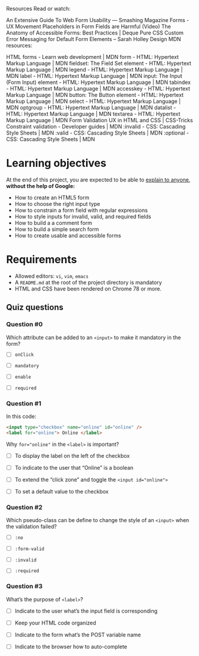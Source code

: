 Resources
Read or watch:

An Extensive Guide To Web Form Usability — Smashing Magazine
Forms - UX Movement
Placeholders in Form Fields are Harmful (Video)
The Anatomy of Accessible Forms: Best Practices | Deque
Pure CSS Custom Error Messaging for Default Form Elements – Sarah Holley Design
MDN resources:

HTML forms - Learn web development | MDN
form - HTML: Hypertext Markup Language | MDN
fieldset: The Field Set element - HTML: Hypertext Markup Language | MDN
legend - HTML: Hypertext Markup Language | MDN
label - HTML: Hypertext Markup Language | MDN
input: The Input (Form Input) element - HTML: Hypertext Markup Language | MDN
tabindex - HTML: Hypertext Markup Language | MDN
accesskey - HTML: Hypertext Markup Language | MDN
button: The Button element - HTML: Hypertext Markup Language | MDN
select - HTML: Hypertext Markup Language | MDN
optgroup - HTML: Hypertext Markup Language | MDN
datalist - HTML: Hypertext Markup Language | MDN
textarea - HTML: Hypertext Markup Language | MDN
Form Validation UX in HTML and CSS | CSS-Tricks
Constraint validation - Developer guides | MDN
:invalid - CSS: Cascading Style Sheets | MDN
:valid - CSS: Cascading Style Sheets | MDN
:optional - CSS: Cascading Style Sheets | MDN

# Learning objectives
At the end of this project, you are expected to be able to [explain to anyone](https://fs.blog/feynman-learning-technique/), **without the help of Google:**

- How to create an HTML5 form
- How to choose the right input type
- How to constrain a form field with regular expressions
- How to style inputs for invalid, valid, and required fields
- How to build a a comment form
- How to build a simple search form
- How to create usable and accessible forms

# Requirements
- Allowed editors: `vi`, `vim`, `emacs`
- A `README.md` at the root of the project directory is mandatory
- HTML and CSS have been rendered on Chrome 78 or more.

## Quiz questions

### Question #0

Which attribute can be added to an `<input>` to make it mandatory in the form?


- [ ] `onClick`

- [ ] `mandatory`

- [ ] `enable`

- [ ] `required`

### Question #1

In this code:

```html
<input type="checkbox" name="online" id="online" />
<label for="online"> Online </label>
```

Why `for="online"` in the `<label>` is important?


- [ ] To display the label on the left of the checkbox

- [ ] To indicate to the user that “Online” is a boolean

- [ ] To extend the “click zone” and toggle the `<input id="online">`

- [ ] To set a default value to the checkbox

### Question #2

Which pseudo-class can be define to change the style of an `<input>` when the validation failed?


- [ ] `:no`

- [ ] `:form-valid`

- [ ] `:invalid`

- [ ] `:required`

### Question #3

What’s the purpose of `<label>`?

- [ ] Indicate to the user what’s the input field is corresponding

- [ ] Keep your HTML code organized

- [ ] Indicate to the form what’s the POST variable name

- [ ] Indicate to the browser how to auto-complete
